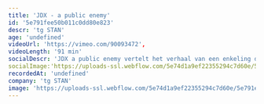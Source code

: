 ```yaml
---
title: 'JDX - a public enemy'
id: '5e791fee50b011c0dd80e823'
descr: 'tg STAN'
age: 'undefined'
videoUrl: 'https://vimeo.com/90093472',
videoLength: '91 min'
socialDescr: 'JDX a public enemy vertelt het verhaal van een enkeling die tegenover een maatschappelijke en politieke meerderheid staat. Een dokter ontdekt dat het water in het nieuwe kuuroord ernstig vervuild is. Zijn broer, de burgemeester van de stad, weigert op te treden wegens de zware financiële gevolgen die dat zou hebben. Uiteindelijk wordt de dokter als een vijand van het volk gebrandmerkt, want de bevolking denkt dat haar welvaart bedreigd wordt. De rol van de media en de valkuilen van de democratie worden uitvoerig belicht. In agitpropstijl stelt de voorstelling het totaal gebrek aan oprechtheid in een democratie aan de kaak, het gesjoemel, de leugens en intimidatie, het bedrog van de bevolking en de onverdraagzaamheid.'
socialImage:'https://uploads-ssl.webflow.com/5e74d1a9ef22355294c7d60e/5e791ea06b850ef371dd7ffa_JDX%20F00035.jpg'
recordedAt: 'undefined'
company: 'tg STAN'
image: 'https://uploads-ssl.webflow.com/5e74d1a9ef22355294c7d60e/5e791ea06b850ef371dd7ffa_JDX%20F00035.jpg'
---
```

